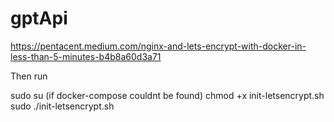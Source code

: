 # gptApi

https://pentacent.medium.com/nginx-and-lets-encrypt-with-docker-in-less-than-5-minutes-b4b8a60d3a71

Then run

sudo su (if docker-compose couldnt be found)
chmod +x init-letsencrypt.sh
sudo ./init-letsencrypt.sh
